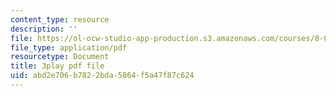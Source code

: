 ```yaml
---
content_type: resource
description: ''
file: https://ol-ocw-studio-app-production.s3.amazonaws.com/courses/8-01sc-classical-mechanics-fall-2016/abd2e706b7822bda5864f5a47f87c624_l062G7RC8-o.pdf
file_type: application/pdf
resourcetype: Document
title: 3play pdf file
uid: abd2e706-b782-2bda-5864-f5a47f87c624
---
```


